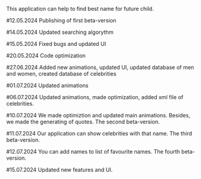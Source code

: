This application can help to find best name for future child.

#12.05.2024 Publishing of first beta-version

#14.05.2024 Updated searching algorythm

#15.05.2024 Fixed bugs and updated UI

#20.05.2024 Code optimization

#27.06.2024 Added new animations, updated UI, updated database of men and women, created database of celebrities

#01.07.2024 Updated animations

#06.07.2024 Updated animations, made optimization, added xml file of celebrities.

#10.07.2024 We made optimiztion and updated main animations. Besides, we made the generating of quotes. The second beta-version.

#11.07.2024 Our application can show celebrities with that name. The third beta-version.

#12.07.2024 You can add names to list of favourite names. The fourth beta-version.

#15.07.2024 Updated new features and UI.
